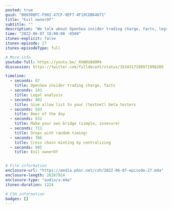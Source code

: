 ```yaml
---
posted: true
guid: "B08380FC-F902-47CF-9EF7-4F10CDB64671"
title: "Evil ownerOf"
subtitle: ""
description: "We talk about OpenSea insider trading charge, facts, legal analysis, allow list to your (testnet) beta testers, beer of the day, make your own bridge (simple, insecure), drops with random timing, cross chain minting by centralizing, and Evil ownerOf."
time: "2022-06-07 18:00:00 -0500"
itunes-explicit: false
itunes-episode: 27
itunes-episodeType: full

# More info
youtube-full: https://youtu.be/_RVWOU8dOM4
discussion: https://twitter.com/fulldecent/status/1534317390971998209

timeline:
  - seconds: 67
    title: OpenSea insider trading charge, facts
  - seconds: 141
    title: Legal analysis
  - seconds: 402
    title: Give allow list to your (testnet) beta testers
  - seconds: 543
    title: Beer of the day
  - seconds: 552
    title: Make your own bridge (simple, insecure)
  - seconds: 711
    title: Drops with random timing!
  - seconds: 786
    title: Cross chain minting by centralizing
  - seconds: 905
    title: Evil ownerOf


# File information
enclosure-url: "https://media.phor.net/csh/2022-06-07-episode-27.m4a"
enclosure-length: 26287924
enclosure-type: "audio/x-m4a"
itunes-duration: 1224

# CSH information
badges: []
---
```

